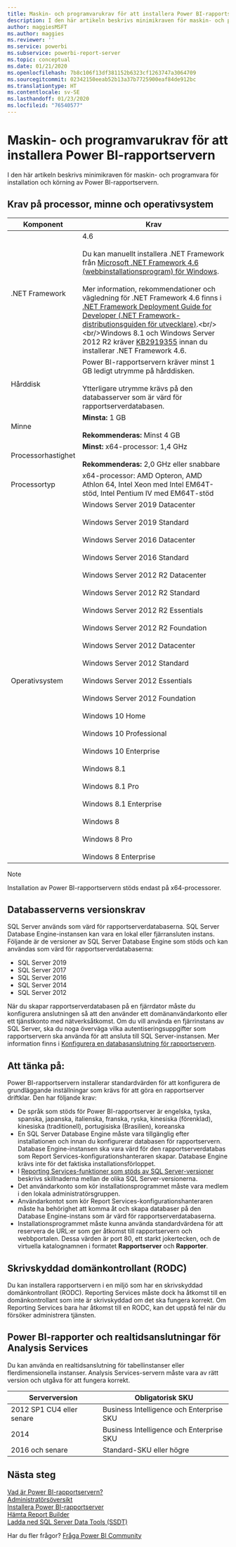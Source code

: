 ```yaml
---
title: Maskin- och programvarukrav för att installera Power BI-rapportservern
description: I den här artikeln beskrivs minimikraven för maskin- och programvara för installation och körning av Power BI-rapportservern.
author: maggiesMSFT
ms.author: maggies
ms.reviewer: ''
ms.service: powerbi
ms.subservice: powerbi-report-server
ms.topic: conceptual
ms.date: 01/21/2020
ms.openlocfilehash: 7b8c106f13df381152b6323cf1263747a3064709
ms.sourcegitcommit: 02342150eeab52b13a37b7725900eaf84de912bc
ms.translationtype: HT
ms.contentlocale: sv-SE
ms.lasthandoff: 01/23/2020
ms.locfileid: "76540577"
---
```

# <a name="hardware-and-software-requirements-for-installing-power-bi-report-server"></a>Maskin- och programvarukrav för att installera Power BI-rapportservern

I den här artikeln beskrivs minimikraven för maskin- och programvara för installation och körning av Power BI-rapportservern.

## <a name="processor-memory-and-operating-system-requirements"></a>Krav på processor, minne och operativsystem

| Komponent | Krav |
| --- | --- |
| .NET Framework |4.6<br><br>Du kan manuellt installera .NET Framework från [Microsoft .NET Framework 4.6 (webbinstallationsprogram) för Windows](https://support.microsoft.com/kb/3045560).<br/><br/> Mer information, rekommendationer och vägledning för .NET Framework 4.6 finns i [.NET Framework Deployment Guide for Developer (.NET Framework-distributionsguiden för utvecklare)](https://msdn.microsoft.com/library/ee942965\(v=vs.110\).aspx).<br/><br/>Windows 8.1 och Windows Server 2012 R2 kräver [KB2919355](https://support.microsoft.com/kb/2919355) innan du installerar .NET Framework 4.6. |
| Hårddisk |Power BI-rapportservern kräver minst 1 GB ledigt utrymme på hårddisken.<br><br>Ytterligare utrymme krävs på den databasserver som är värd för rapportserverdatabasen. |
| Minne |**Minsta:** 1 GB<br/><br/> **Rekommenderas:** Minst 4 GB |
| Processorhastighet |**Minst:** x64-processor: 1,4 GHz<br/><br/> **Rekommenderas:** 2,0 GHz eller snabbare |
| Processortyp |x64-processor: AMD Opteron, AMD Athlon 64, Intel Xeon med Intel EM64T-stöd, Intel Pentium IV med EM64T-stöd |
| Operativsystem |Windows Server 2019 Datacenter<br><br>Windows Server 2019 Standard<br><br>Windows Server 2016 Datacenter<br><br>Windows Server 2016 Standard<br><br>Windows Server 2012 R2 Datacenter<br><br>Windows Server 2012 R2 Standard<br><br>Windows Server 2012 R2 Essentials<br><br>Windows Server 2012 R2 Foundation<br><br>Windows Server 2012 Datacenter<br><br>Windows Server 2012 Standard<br><br>Windows Server 2012 Essentials<br><br>Windows Server 2012 Foundation<br><br>Windows 10 Home<br><br>Windows 10 Professional<br><br>Windows 10 Enterprise<br><br>Windows 8.1<br><br>Windows 8.1 Pro<br><br>Windows 8.1 Enterprise<br><br>Windows 8<br><br>Windows 8 Pro<br><br>Windows 8 Enterprise |

> [!NOTE]
> Installation av Power BI-rapportservern stöds endast på x64-processorer.


## <a name="database-server-version-requirements"></a>Databasserverns versionskrav

SQL Server används som värd för rapportserverdatabaserna. SQL Server Database Engine-instansen kan vara en lokal eller fjärransluten instans. Följande är de versioner av SQL Server Database Engine som stöds och kan användas som värd för rapportserverdatabaserna:

* SQL Server 2019
* SQL Server 2017
* SQL Server 2016
* SQL Server 2014
* SQL Server 2012

När du skapar rapportserverdatabasen på en fjärrdator måste du konfigurera anslutningen så att den använder ett domänanvändarkonto eller ett tjänstkonto med nätverksåtkomst. Om du vill använda en fjärrinstans av SQL Server, ska du noga överväga vilka autentiseringsuppgifter som rapportservern ska använda för att ansluta till SQL Server-instansen. Mer information finns i [Konfigurera en databasanslutning för rapportservern](https://docs.microsoft.com/sql/reporting-services/install-windows/configure-a-report-server-database-connection-ssrs-configuration-manager).

## <a name="considerations"></a>Att tänka på:

Power BI-rapportservern installerar standardvärden för att konfigurera de grundläggande inställningar som krävs för att göra en rapportserver driftklar. Den har följande krav:

* De språk som stöds för Power BI-rapportserver är engelska, tyska, spanska, japanska, italienska, franska, ryska, kinesiska (förenklad), kinesiska (traditionell), portugisiska (Brasilien), koreanska
* En SQL Server Database Engine måste vara tillgänglig efter installationen och innan du konfigurerar databasen för rapportservern. Database Engine-instansen ska vara värd för den rapportserverdatabas som Report Services-konfigurationshanteraren skapar. Database Engine krävs inte för det faktiska installationsförloppet.
* I [Reporting Services-funktioner som stöds av SQL Server-versioner](https://docs.microsoft.com/sql/reporting-services/reporting-services-features-supported-by-the-editions-of-sql-server-2016) beskrivs skillnaderna mellan de olika SQL Server-versionerna.
* Det användarkonto som kör installationsprogrammet måste vara medlem i den lokala administratörsgruppen.
* Användarkontot som kör Report Services-konfigurationshanteraren måste ha behörighet att komma åt och skapa databaser på den Database Engine-instans som är värd för rapportserverdatabaserna.
* Installationsprogrammet måste kunna använda standardvärdena för att reservera de URL:er som ger åtkomst till rapportservern och webbportalen. Dessa värden är port 80, ett starkt jokertecken, och de virtuella katalognamnen i formatet **Rapportserver** och **Rapporter**.

## <a name="read-only-domain-controller-rodc"></a>Skrivskyddad domänkontrollant (RODC)

 Du kan installera rapportservern i en miljö som har en skrivskyddad domänkontrollant (RODC). Reporting Services måste dock ha åtkomst till en domänkontrollant som inte är skrivskyddad om det ska fungera korrekt. Om Reporting Services bara har åtkomst till en RODC, kan det uppstå fel när du försöker administrera tjänsten.

## <a name="power-bi-reports-and-analysis-services-live-connections"></a>Power BI-rapporter och realtidsanslutningar för Analysis Services

Du kan använda en realtidsanslutning för tabellinstanser eller flerdimensionella instanser. Analysis Services-servern måste vara av rätt version och utgåva för att fungera korrekt.

| **Serverversion** | **Obligatorisk SKU** |
| --- | --- |
| 2012 SP1 CU4 eller senare |Business Intelligence och Enterprise SKU |
| 2014 |Business Intelligence och Enterprise SKU |
| 2016 och senare |Standard-SKU eller högre |

## <a name="next-steps"></a>Nästa steg

[Vad är Power BI-rapportservern?](get-started.md)  
[Administratörsöversikt](admin-handbook-overview.md)  
[Installera Power BI-rapportserver](install-report-server.md)  
[Hämta Report Builder](https://www.microsoft.com/download/details.aspx?id=53613)  
[Ladda ned SQL Server Data Tools (SSDT)](https://go.microsoft.com/fwlink/?LinkID=616714)

Har du fler frågor? [Fråga Power BI Community](https://community.powerbi.com/)
